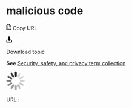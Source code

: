 # malicious code

![Copy URL](media/malicious-code/Copy.png)
Copy URL

![Download](media/malicious-code/Download.png)

Download topic

**See** [Security, safety, and privacy term collection](https://worldready.cloudapp.net/Styleguide/Read?id=2700&topicid=26894)

![In progress](media/malicious-code/activity-large.gif)

URL :
